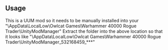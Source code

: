 
## Usage

This is a UUM mod so it needs to be manually installed into your "<user account>\AppData\LocalLow\Owlcat Games\Warhammer 40000 Rogue Trader\UnityModManager"
Extract the folder into the above location so that it looks like "<user account>\AppData\LocalLow\Owlcat Games\Warhammer 40000 Rogue Trader\UnityModManager\_532168459_***"
